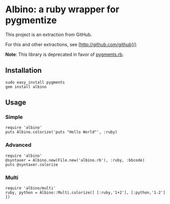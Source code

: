 # Albino: a ruby wrapper for pygmentize

This project is an extraction from GitHub.

For this and other extractions, see [http://github.com/github]()

**Note**: This library is deprecated in favor of [pygments.rb](https://github.com/tmm1/pygments.rb).

## Installation

    sudo easy_install pygments
    gem install albino

## Usage

### Simple

    require 'albino'
    puts Albino.colorize('puts "Hello World"', :ruby)

### Advanced

    require 'albino'
    @syntaxer = Albino.new(File.new('albino.rb'), :ruby, :bbcode)
    puts @syntaxer.colorize

### Multi

    require 'albino/multi'
    ruby, python = Albino::Multi.colorize([ [:ruby,'1+2'], [:python,'1-2'] ])

